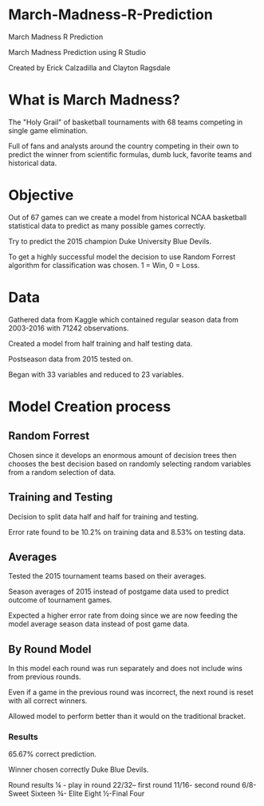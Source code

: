 # March-Madness-R-Prediction
March Madness R Prediction

March Madness Prediction using R Studio

Created by Erick Calzadilla and Clayton Ragsdale

# What is March Madness?

The "Holy Grail" of basketball tournaments with 68 teams competing in single game elimination.

Full of fans and analysts around the country competing in their own to predict the winner from scientific formulas, dumb luck, favorite teams and historical data.

# Objective 
Out of 67 games can we create a model from historical NCAA basketball statistical data to predict as many possible games correctly.

Try to predict the 2015 champion Duke University Blue Devils.

To get a highly successful model the decision to use Random Forrest algorithm for classification was chosen. 1 = Win, 0 = Loss.

# Data
 Gathered data from Kaggle which contained regular season data from 2003-2016 with 71242 observations.
 
 Created a model from half training and half testing data.
 
 Postseason data from 2015 tested on.
 
 Began with 33 variables and reduced to 23 variables.
 
 # Model Creation process
 
 ## Random Forrest 
 Chosen since it develops an enormous amount of decision trees then chooses the best decision based on randomly selecting random variables from a random selection of data.
 
 ## Training and Testing
 Decision to split data half and half for training and testing.
 
 Error rate found to be 10.2% on training data and 8.53% on testing data.
 
 ## Averages
 Tested the 2015 tournament teams based on their averages.
 
 Season averages of 2015 instead of postgame data used to predict outcome of tournament games.
 
 Expected a higher error rate from doing since we are now feeding the model average season data instead of post game data.
 
 ## By Round Model
 In this model each round was run separately and does not include wins from previous rounds.
 
 Even if a game in the previous round was incorrect, the next round is reset with all correct winners.
 
 Allowed model to perform better than it would on the traditional bracket.
 
 ### Results
65.67% correct prediction.

Winner chosen correctly Duke Blue Devils.

Round results
¼ - play in round
22/32– first round
11/16- second round
6/8- Sweet Sixteen
¾- Elite Eight
½-Final Four

## 
